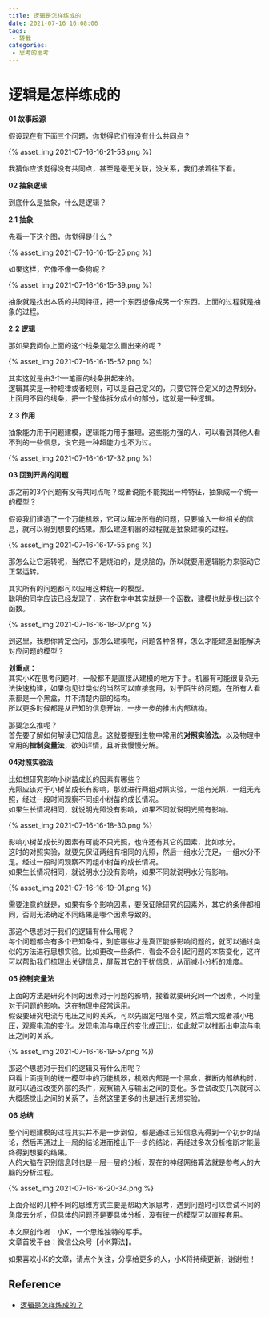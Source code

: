 ```yaml
---
title: 逻辑是怎样练成的
date: 2021-07-16 16:08:06
tags:
 - 转载
categories:
 - 思考的思考
---
```


# 逻辑是怎样练成的

**01 故事起源**

假设现在有下面三个问题，你觉得它们有没有什么共同点？

{% asset_img 2021-07-16-16-21-58.png %}

我猜你应该觉得没有共同点，甚至是毫无关联，没关系，我们接着往下看。

**02 抽象逻辑**

到底什么是抽象，什么是逻辑？


**2.1 抽象**

先看一下这个图，你觉得是什么？

{% asset_img 2021-07-16-16-15-25.png %}

如果这样，它像不像一条狗呢？

{% asset_img 2021-07-16-16-15-39.png %}

抽象就是找出本质的共同特征，把一个东西想像成另一个东西。上面的过程就是抽象的过程。



**2.2 逻辑**


那如果我问你上面的这个线条是怎么画出来的呢？

{% asset_img 2021-07-16-16-15-52.png %}

其实这就是由3个一笔画的线条拼起来的。\
逻辑其实是一种规律或者规则，可以是自己定义的，只要它符合定义的边界划分。上面用不同的线条，把一个整体拆分成小的部分，这就是一种逻辑。


**2.3 作用**


抽象能力用于问题建模，逻辑能力用于推理。这些能力强的人，可以看到其他人看不到的一些信息，说它是一种超能力也不为过。

{% asset_img 2021-07-16-16-17-32.png %}

**03 回到开局的问题**


那之前的3个问题有没有共同点呢？或者说能不能找出一种特征，抽象成一个统一的模型？

假设我们建造了一个万能机器，它可以解决所有的问题，只要输入一些相关的信息，就可以得到想要的结果。那么建造机器的过程就是抽象建模的过程。

{% asset_img 2021-07-16-16-17-55.png %}

那怎么让它运转呢，当然它不是烧油的，是烧脑的，所以就要用逻辑能力来驱动它正常运转。

其实所有的问题都可以应用这种统一的模型。\
聪明的同学应该已经发现了，这在数学中其实就是一个函数，建模也就是找出这个函数。

{% asset_img 2021-07-16-16-18-07.png %}

到这里，我想你肯定会问，那怎么建模呢，问题各种各样，怎么才能建造出能解决对应问题的模型？

**划重点：**\
其实小K在思考问题时，一般都不是直接从建模的地方下手。机器有可能很复杂无法快速构建，如果你见过类似的当然可以直接套用，对于陌生的问题，在所有人看来都是一个黑盒，并不清楚内部的结构。\
所以更多时候都是从已知的信息开始，一步一步的推出内部结构。

那要怎么推呢？\
首先要了解如何解读已知信息。这就要提到生物中常用的**对照实验法**，以及物理中常用的**控制变量法**，欲知详情，且听我慢慢分解。

**04对照实验法**

比如想研究影响小树苗成长的因素有哪些？\
光照应该对于小树苗成长有影响，那就进行两组对照实验，一组有光照，一组无光照，经过一段时间观察不同组小树苗的成长情况。\
如果生长情况相同，就说明光照没有影响，如果不同就说明光照有影响。

{% asset_img 2021-07-16-16-18-30.png %}

影响小树苗成长的因素有可能不只光照，也许还有其它的因素，比如水分。\
这时的对照实验，就要先保证两组有相同的光照，然后一组水分充足，一组水分不足。经过一段时间观察不同组小树苗的成长情况。\
如果生长情况相同，就说明水分没有影响，如果不同就说明水分有影响。

{% asset_img 2021-07-16-16-19-01.png %}

需要注意的就是，如果有多个影响因素，要保证除研究的因素外，其它的条件都相同，否则无法确定不同结果是哪个因素导致的。

那这个思想对于我们的逻辑有什么用呢？\
每个问题都会有多个已知条件，到底哪些才是真正能够影响问题的，就可以通过类似的方法进行思想实验。比如更改一些条件，看会不会引起问题的本质变化，这样可以帮助我们梳理出关键信息，屏蔽其它的干扰信息，从而减小分析的难度。

**05 控制变量法**

上面的方法是研究不同的因素对于问题的影响，接着就要研究同一个因素，不同量对于问题的影响，这在物理中经常运用。\
假设要研究电流与电压之间的关系，可以先固定电阻不变，然后增大或者减小电压，观察电流的变化。发现电流与电压的变化成正比，如此就可以推断出电流与电压之间的关系。

{% asset_img 2021-07-16-16-19-57.png %})

那这个思想对于我们的逻辑又有什么用呢？\
回看上面提到的统一模型中的万能机器，机器内部是一个黑盒，推断内部结构时，就可以通过改变外部的条件，观察输入与输出之间的变化。多尝试改变几次就可以大概感觉出之间的关系了，当然这里更多的也是进行思想实验。

**06 总结**

整个问题建模的过程其实并不是一步到位，都是通过已知信息先得到一个初步的结论，然后再通过上一局的结论进而推出下一步的结论，再经过多次分析推断才能最终得到想要的结果。\
人的大脑在识别信息时也是一层一层的分析，现在的神经网络算法就是参考人的大脑的分析过程。

{% asset_img 2021-07-16-16-20-34.png %}

上面介绍的几种不同的思维方式主要是帮助大家思考，遇到问题时可以尝试不同的角度去分析，但具体的问题还是要具体分析，没有统一的模型可以直接套用。

本文原创作者：小K，一个思维独特的写手。\
文章首发平台：微信公众号【小K算法】。

如果喜欢小K的文章，请点个关注，分享给更多的人，小K将持续更新，谢谢啦！

## Reference
- [逻辑是怎样炼成的？](https://mp.weixin.qq.com/s/9u5c-6BGL2ZQlhLgGaXZWA)
